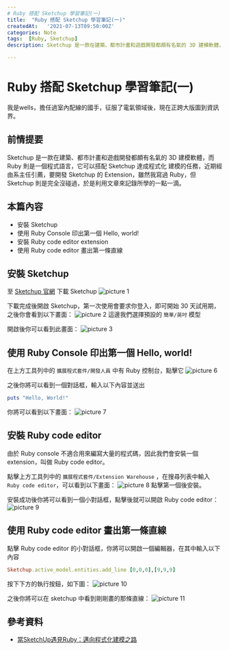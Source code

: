 ```yaml
---
# Ruby 搭配 Sketchup 學習筆記(一)
title:  "Ruby 搭配 Sketchup 學習筆記(一)"
createdAt:   '2021-07-13T09:50:00Z'
categories: Note
tags:  [Ruby, Sketchup]
description: Sketchup 是一款在建築、都市計畫和遊戲開發都頗有名氣的 3D 建模軟體，而 Ruby 則是一個程式語言，它可以搭配 Sketchup 達成程式化 建模的任務，近期經由系主任引薦，要開發 Sketchup 的 Extension，雖然我寫過 Ruby，但 Sketchup 則是完全沒碰過，於是利用文章來記錄所學的一點一滴。本篇內容 1. 安裝 Sketchup 2. 使用 Ruby Console 印出第一個 Hello, world! 3. 安裝 Ruby code editor extension 4. 使用 Ruby code editor 畫出第一條直線

---
```

# Ruby 搭配 Sketchup 學習筆記(一)

我是wells，擔任過室內配線的國手，征服了電氣領域後，現在正跨大版圖到資訊界。
## 前情提要
Sketchup 是一款在建築、都市計畫和遊戲開發都頗有名氣的 3D 建模軟體，而 Ruby 則是一個程式語言，它可以搭配 Sketchup 達成程式化 建模的任務，近期經由系主任引薦，要開發 Sketchup 的 Extension，雖然我寫過 Ruby，但 Sketchup 則是完全沒碰過，於是利用文章來記錄所學的一點一滴。

## 本篇內容
- 安裝 Sketchup
- 使用 Ruby Console 印出第一個 Hello, world!
- 安裝 Ruby code editor extension
- 使用 Ruby code editor 畫出第一條直線

## 安裝 Sketchup
至 [Sketchup 官網](https://www.sketchup.com/zh-TW/try-sketchup) 下載 Sketchup
![picture 1](2021-07-13-Ruby搭配Sketchup學習筆記-ddab56e94a754e47b63c57d5844d6ee16a075cfcf2ef089afff5fefabf09e623.png)

下載完成後開啟 Sketchup，第一次使用會要求你登入，即可開始 30 天試用期，之後你會看到以下畫面：
![picture 2](2021-07-13-Ruby搭配Sketchup學習筆記-3c7612b7a08cfc2138fec51a7811cedc3e1f479c4b21bdffcc455848b14b4755.png)
這邊我們選擇預設的 `簡單/英吋` 模型

開啟後你可以看到此畫面：
![picture 3](2021-07-13-Ruby搭配Sketchup學習筆記-a256919ad900008167ddc792d34c5d2d5855d093524b1bd6ec917ecb1b24d6bc.png)

## 使用 Ruby Console 印出第一個 Hello, world!
在上方工具列中的 `擴展程式套件/開發人員` 中有 Ruby 控制台，點擊它
![picture 6](2021-07-13-Ruby搭配Sketchup學習筆記-da90a28597e4fe7254230b8a83ce0a1116b1193851b2cab1b8e367d54d67a5b4.png)

之後你將可以看到一個對話框，輸入以下內容並送出
```ruby
puts "Hello, World!"
```
你將可以看到以下畫面：
![picture 7](2021-07-13-Ruby搭配Sketchup學習筆記-8c23915bf8d8decbbb43f2cbdde3e887ae40fcb8e6c421292299d429a3aec02f.png)

## 安裝 Ruby code editor
由於 Ruby console 不適合用來編寫大量的程式碼，因此我們會安裝一個 extension，叫做 Ruby code editor。

點擊上方工具列中的 `擴展程式套件/Extension Warehouse` ，在搜尋列表中輸入 `Ruby code editor`，可以看到以下畫面：
![picture 8](2021-07-13-Ruby搭配Sketchup學習筆記-ec673e326bdfed81faa089104fb51c2594ac7bfd62bb16f148f65aa9d81cd88c.png)
點擊第一個後安裝。

安裝成功後你將可以看到一個小對話框，點擊後就可以開啟 Ruby code editor：
![picture 9](2021-07-13-Ruby搭配Sketchup學習筆記-8656ae86cbd3b1f59f9b41c0f76498bbe4e35fe20ae9d5e1e3808d5915ecd1ea.png)


## 使用 Ruby code editor 畫出第一條直線
點擊 Ruby code editor 的小對話框，你將可以開啟一個編輯器，在其中輸入以下內容
```ruby
Sketchup.active_model.entities.add_line [0,0,0],[9,9,9]
```
按下下方的執行按鈕，如下圖：
![picture 10](2021-07-13-Ruby搭配Sketchup學習筆記-164e01596587f60809ffcc6495c5df6b32f4209d25c10c2fdc3efecdde939f57.png)

之後你將可以在 sketchup 中看到剛剛畫的那條直線：
![picture 11](2021-07-13-Ruby搭配Sketchup學習筆記-2683a2613fc163479426cdde4f3065c058342b48845327a637f85b78d4214b46.png)

## 參考資料
- [當SketchUp遇見Ruby：邁向程式化建模之路](https://www.books.com.tw/products/0010683532)


